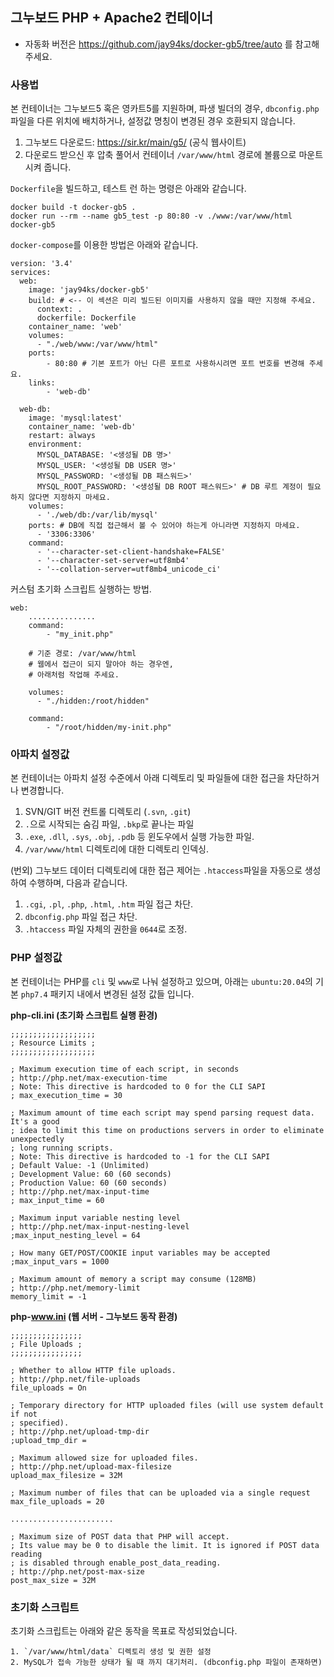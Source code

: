 ## 그누보드 PHP + Apache2 컨테이너
* 자동화 버전은 https://github.com/jay94ks/docker-gb5/tree/auto 를 참고해 주세요.

### 사용법
본 컨테이너는 그누보드5 혹은 영카트5를 지원하며,
파생 빌더의 경우, `dbconfig.php` 파일을 다른 위치에 배치하거나,
설정값 명칭이 변경된 경우 호환되지 않습니다.

1. 그누보드 다운로드: https://sir.kr/main/g5/ (공식 웹사이트)
2. 다운로드 받으신 후 압축 풀어서 컨테이너 `/var/www/html` 경로에 볼륨으로 마운트시켜 줍니다.

`Dockerfile`을 빌드하고, 테스트 런 하는 명령은 아래와 같습니다.
```
docker build -t docker-gb5 .
docker run --rm --name gb5_test -p 80:80 -v ./www:/var/www/html docker-gb5
```

`docker-compose`를 이용한 방법은 아래와 같습니다.
```
version: '3.4'
services:
  web:
    image: 'jay94ks/docker-gb5'
    build: # <-- 이 섹션은 미리 빌드된 이미지를 사용하지 않을 때만 지정해 주세요.
      context: .
      dockerfile: Dockerfile
    container_name: 'web'
    volumes:
      - "./web/www:/var/www/html"
    ports: 
        - 80:80 # 기본 포트가 아닌 다른 포트로 사용하시려면 포트 번호를 변경해 주세요.
    links: 
        - 'web-db'
        
  web-db:
    image: 'mysql:latest'
    container_name: 'web-db'
    restart: always
    environment:
      MYSQL_DATABASE: '<생성될 DB 명>'
      MYSQL_USER: '<생성될 DB USER 명>'
      MYSQL_PASSWORD: '<생성될 DB 패스워드>'
      MYSQL_ROOT_PASSWORD: '<생성될 DB ROOT 패스워드>' # DB 루트 계정이 필요하지 않다면 지정하지 마세요.
    volumes:
      - './web/db:/var/lib/mysql'
    ports: # DB에 직접 접근해서 볼 수 있어야 하는게 아니라면 지정하지 마세요.
      - '3306:3306'
    command:
      - '--character-set-client-handshake=FALSE'
      - '--character-set-server=utf8mb4'
      - '--collation-server=utf8mb4_unicode_ci'
```

커스텀 초기화 스크립트 실행하는 방법.
```
web:
	...............
	command:
		- "my_init.php"
	
	# 기준 경로: /var/www/html
	# 웹에서 접근이 되지 말아야 하는 경우엔,
	# 아래처럼 작업해 주세요.
	
	volumes:
      - "./hidden:/root/hidden"
	  
	command:
		- "/root/hidden/my-init.php"

```

### 아파치 설정값
본 컨테이너는 아파치 설정 수준에서 아래 디렉토리 및 파일들에 대한 접근을 차단하거나 변경합니다.

1. SVN/GIT 버전 컨트롤 디렉토리 (`.svn`, `.git`)
2. `.`으로 시작되는 숨김 파일, `.bkp`로 끝나는 파일
3. `.exe`, `.dll`, `.sys`, `.obj`, `.pdb` 등 윈도우에서 실행 가능한 파일.
4. `/var/www/html` 디렉토리에 대한 디렉토리 인덱싱.

(번외) 그누보드 데이터 디렉토리에 대한 접근 제어는
`.htaccess`파일을 자동으로 생성하여 수행하며, 다음과 같습니다.

1. `.cgi`, `.pl`, `.php`, `.html`, `.htm` 파일 접근 차단.
2. `dbconfig.php` 파일 접근 차단.
3. `.htaccess` 파일 자체의 권한을 `0644`로 조정.

### PHP 설정값
본 컨테이너는 PHP를 `cli` 및 `www`로 나눠 설정하고 있으며,
아래는 `ubuntu:20.04`의 기본 `php7.4` 패키지 내에서 변경된 설정 값들 입니다.

<b>php-cli.ini (초기화 스크립트 실행 환경)</b>
```
;;;;;;;;;;;;;;;;;;;
; Resource Limits ;
;;;;;;;;;;;;;;;;;;;

; Maximum execution time of each script, in seconds
; http://php.net/max-execution-time
; Note: This directive is hardcoded to 0 for the CLI SAPI
; max_execution_time = 30

; Maximum amount of time each script may spend parsing request data. It's a good
; idea to limit this time on productions servers in order to eliminate unexpectedly
; long running scripts.
; Note: This directive is hardcoded to -1 for the CLI SAPI
; Default Value: -1 (Unlimited)
; Development Value: 60 (60 seconds)
; Production Value: 60 (60 seconds)
; http://php.net/max-input-time
; max_input_time = 60

; Maximum input variable nesting level
; http://php.net/max-input-nesting-level
;max_input_nesting_level = 64

; How many GET/POST/COOKIE input variables may be accepted
;max_input_vars = 1000

; Maximum amount of memory a script may consume (128MB)
; http://php.net/memory-limit
memory_limit = -1
```

<b>php-www.ini (웹 서버 - 그누보드 동작 환경)</b>
```
;;;;;;;;;;;;;;;;
; File Uploads ;
;;;;;;;;;;;;;;;;

; Whether to allow HTTP file uploads.
; http://php.net/file-uploads
file_uploads = On

; Temporary directory for HTTP uploaded files (will use system default if not
; specified).
; http://php.net/upload-tmp-dir
;upload_tmp_dir =

; Maximum allowed size for uploaded files.
; http://php.net/upload-max-filesize
upload_max_filesize = 32M

; Maximum number of files that can be uploaded via a single request
max_file_uploads = 20

.......................

; Maximum size of POST data that PHP will accept.
; Its value may be 0 to disable the limit. It is ignored if POST data reading
; is disabled through enable_post_data_reading.
; http://php.net/post-max-size
post_max_size = 32M
```

### 초기화 스크립트
초기화 스크립트는 아래와 같은 동작을 목표로 작성되었습니다.

```
1. `/var/www/html/data` 디렉토리 생성 및 권한 설정
2. MySQL가 접속 가능한 상태가 될 때 까지 대기처리. (dbconfig.php 파일이 존재하면)
```
